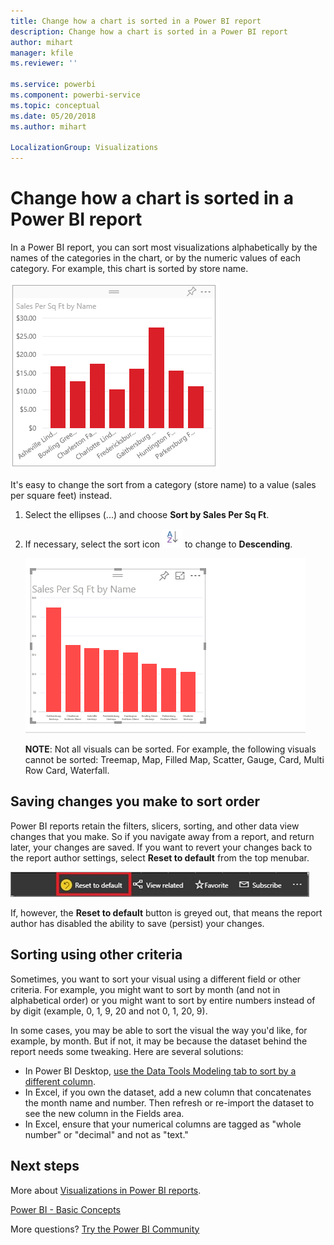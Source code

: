 ```yaml
---
title: Change how a chart is sorted in a Power BI report
description: Change how a chart is sorted in a Power BI report
author: mihart
manager: kfile
ms.reviewer: ''

ms.service: powerbi
ms.component: powerbi-service
ms.topic: conceptual
ms.date: 05/20/2018
ms.author: mihart

LocalizationGroup: Visualizations
---
```

# Change how a chart is sorted in a Power BI report
In a Power BI report, you can sort most visualizations alphabetically by the names of the categories in the chart, or by the numeric
values of each category. For example, this chart is sorted by store name.

![](media/power-bi-report-change-sort/pbi_chartsortcategory.png)

It's easy to change the sort from a category (store name) to a value (sales per square feet) instead.

1. Select the ellipses (...) and choose **Sort by Sales Per Sq Ft**.
2. If necessary, select the sort icon ![](media/power-bi-report-change-sort/sorticon.png) to change to **Descending**.

   ![](media/power-bi-report-change-sort/sortby.gif)

   **NOTE**: Not all visuals can be sorted.  For example, the following visuals cannot be sorted: Treemap, Map, Filled Map, Scatter, Gauge, Card, Multi Row Card, Waterfall.

## Saving changes you make to sort order
Power BI reports retain the filters, slicers, sorting, and other data view changes that you make. So if you navigate away from a report, and return later, your changes are saved.  If you want to revert your changes back to the report author settings, select **Reset to default** from the top menubar. 

![persistent sorting](media/power-bi-report-change-sort/power-bi-reset-to-default.png)

If, however, the **Reset to default** button is greyed out, that means the report author has disabled the ability to save (persist) your changes.

<a name="other"></a>
## Sorting using other criteria
Sometimes, you want to sort your visual using a different field or other criteria.  For example, you might want
to sort by month (and not in alphabetical order) or you might
want to sort by entire numbers instead of by digit (example, 0, 1, 9, 20 and not 0, 1, 20, 9).  

In some cases, you may be able to sort the visual the way you'd like, for example, by month.  But if not, it may be because the dataset behind the report needs some tweaking. Here are several solutions:

* In Power BI Desktop, [use the Data Tools Modeling tab to sort by a different column](desktop-sort-by-column.md).
* In Excel, if you own the dataset, add a new column that concatenates the month name and number. Then refresh or re-import the dataset to see the new column in the Fields area.
* In Excel, ensure that your numerical columns are tagged as "whole number" or "decimal" and not as "text."

## Next steps
More about [Visualizations in Power BI reports](visuals/power-bi-report-visualizations.md).

[Power BI - Basic Concepts](service-basic-concepts.md)

More questions? [Try the Power BI Community](http://community.powerbi.com/)
